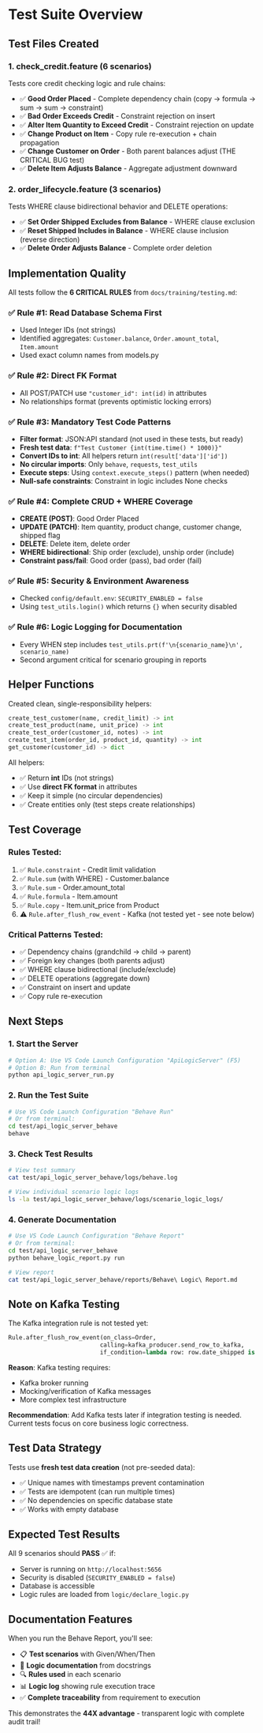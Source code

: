 # Test Suite Overview

## Test Files Created

### 1. check_credit.feature (6 scenarios)
Tests core credit checking logic and rule chains:

- ✅ **Good Order Placed** - Complete dependency chain (copy → formula → sum → sum → constraint)
- ✅ **Bad Order Exceeds Credit** - Constraint rejection on insert
- ✅ **Alter Item Quantity to Exceed Credit** - Constraint rejection on update
- ✅ **Change Product on Item** - Copy rule re-execution + chain propagation
- ✅ **Change Customer on Order** - Both parent balances adjust (THE CRITICAL BUG test)
- ✅ **Delete Item Adjusts Balance** - Aggregate adjustment downward

### 2. order_lifecycle.feature (3 scenarios)
Tests WHERE clause bidirectional behavior and DELETE operations:

- ✅ **Set Order Shipped Excludes from Balance** - WHERE clause exclusion
- ✅ **Reset Shipped Includes in Balance** - WHERE clause inclusion (reverse direction)
- ✅ **Delete Order Adjusts Balance** - Complete order deletion

## Implementation Quality

All tests follow the **6 CRITICAL RULES** from `docs/training/testing.md`:

### ✅ Rule #1: Read Database Schema First
- Used Integer IDs (not strings)
- Identified aggregates: `Customer.balance`, `Order.amount_total`, `Item.amount`
- Used exact column names from models.py

### ✅ Rule #2: Direct FK Format
- All POST/PATCH use `"customer_id": int(id)` in attributes
- No relationships format (prevents optimistic locking errors)

### ✅ Rule #3: Mandatory Test Code Patterns
- **Filter format**: JSON:API standard (not used in these tests, but ready)
- **Fresh test data**: `f"Test Customer {int(time.time() * 1000)}"`
- **Convert IDs to int**: All helpers return `int(result['data']['id'])`
- **No circular imports**: Only `behave`, `requests`, `test_utils`
- **Execute steps**: Using `context.execute_steps()` pattern (when needed)
- **Null-safe constraints**: Constraint in logic includes None checks

### ✅ Rule #4: Complete CRUD + WHERE Coverage
- **CREATE (POST)**: Good Order Placed
- **UPDATE (PATCH)**: Item quantity, product change, customer change, shipped flag
- **DELETE**: Delete item, delete order
- **WHERE bidirectional**: Ship order (exclude), unship order (include)
- **Constraint pass/fail**: Good order (pass), bad order (fail)

### ✅ Rule #5: Security & Environment Awareness
- Checked `config/default.env`: `SECURITY_ENABLED = false`
- Using `test_utils.login()` which returns `{}` when security disabled

### ✅ Rule #6: Logic Logging for Documentation
- Every WHEN step includes `test_utils.prt(f'\n{scenario_name}\n', scenario_name)`
- Second argument critical for scenario grouping in reports

## Helper Functions

Created clean, single-responsibility helpers:

```python
create_test_customer(name, credit_limit) -> int
create_test_product(name, unit_price) -> int
create_test_order(customer_id, notes) -> int
create_test_item(order_id, product_id, quantity) -> int
get_customer(customer_id) -> dict
```

All helpers:
- ✅ Return **int** IDs (not strings)
- ✅ Use **direct FK format** in attributes
- ✅ Keep it simple (no circular dependencies)
- ✅ Create entities only (test steps create relationships)

## Test Coverage

### Rules Tested:
1. ✅ `Rule.constraint` - Credit limit validation
2. ✅ `Rule.sum` (with WHERE) - Customer.balance
3. ✅ `Rule.sum` - Order.amount_total
4. ✅ `Rule.formula` - Item.amount
5. ✅ `Rule.copy` - Item.unit_price from Product
6. ⚠️ `Rule.after_flush_row_event` - Kafka (not tested yet - see note below)

### Critical Patterns Tested:
- ✅ Dependency chains (grandchild → child → parent)
- ✅ Foreign key changes (both parents adjust)
- ✅ WHERE clause bidirectional (include/exclude)
- ✅ DELETE operations (aggregate down)
- ✅ Constraint on insert and update
- ✅ Copy rule re-execution

## Next Steps

### 1. Start the Server
```bash
# Option A: Use VS Code Launch Configuration "ApiLogicServer" (F5)
# Option B: Run from terminal
python api_logic_server_run.py
```

### 2. Run the Test Suite
```bash
# Use VS Code Launch Configuration "Behave Run"
# Or from terminal:
cd test/api_logic_server_behave
behave
```

### 3. Check Test Results
```bash
# View test summary
cat test/api_logic_server_behave/logs/behave.log

# View individual scenario logic logs
ls -la test/api_logic_server_behave/logs/scenario_logic_logs/
```

### 4. Generate Documentation
```bash
# Use VS Code Launch Configuration "Behave Report"
# Or from terminal:
cd test/api_logic_server_behave
python behave_logic_report.py run

# View report
cat test/api_logic_server_behave/reports/Behave\ Logic\ Report.md
```

## Note on Kafka Testing

The Kafka integration rule is not tested yet:
```python
Rule.after_flush_row_event(on_class=Order, 
                          calling=kafka_producer.send_row_to_kafka,
                          if_condition=lambda row: row.date_shipped is not None)
```

**Reason**: Kafka testing requires:
- Kafka broker running
- Mocking/verification of Kafka messages
- More complex test infrastructure

**Recommendation**: Add Kafka tests later if integration testing is needed. Current tests focus on core business logic correctness.

## Test Data Strategy

Tests use **fresh test data creation** (not pre-seeded data):
- ✅ Unique names with timestamps prevent contamination
- ✅ Tests are idempotent (can run multiple times)
- ✅ No dependencies on specific database state
- ✅ Works with empty database

## Expected Test Results

All 9 scenarios should **PASS** ✅ if:
- Server is running on `http://localhost:5656`
- Security is disabled (`SECURITY_ENABLED = false`)
- Database is accessible
- Logic rules are loaded from `logic/declare_logic.py`

## Documentation Features

When you run the Behave Report, you'll see:
- 📋 **Test scenarios** with Given/When/Then
- 📝 **Logic documentation** from docstrings
- 🔍 **Rules used** in each scenario
- 📊 **Logic log** showing rule execution trace
- ✅ **Complete traceability** from requirement to execution

This demonstrates the **44X advantage** - transparent logic with complete audit trail!
